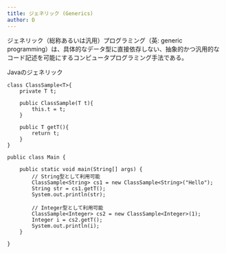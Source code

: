 ```yaml
---
title: ジェネリック (Generics)
author: D
---
```


ジェネリック（総称あるいは汎用）プログラミング（英: generic programming）は、具体的なデータ型に直接依存しない、抽象的かつ汎用的なコード記述を可能にするコンピュータプログラミング手法である。

Javaのジェネリック

```
class ClassSample<T>{
    private T t;
 
    public ClassSample(T t){
        this.t = t;
    }
 
    public T getT(){
        return t;
    }
}
 
public class Main {
 
    public static void main(String[] args) {
        // String型として利用可能
        ClassSample<String> cs1 = new ClassSample<String>("Hello");
        String str = cs1.getT();
        System.out.println(str);
 
        // Integer型として利用可能
        ClassSample<Integer> cs2 = new ClassSample<Integer>(1);
        Integer i = cs2.getT();
        System.out.println(i);
    }
 
}
```
